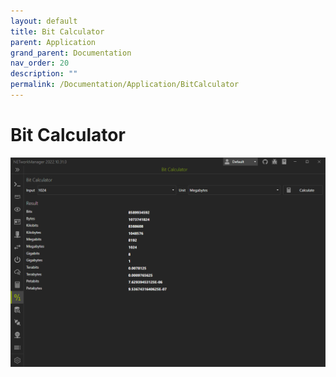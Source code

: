 ```yaml
---
layout: default
title: Bit Calculator
parent: Application
grand_parent: Documentation
nav_order: 20
description: ""
permalink: /Documentation/Application/BitCalculator
---
```


# Bit Calculator

![BitCalculator](20_BitCalculator.png)
